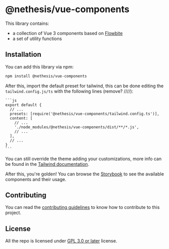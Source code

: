# @nethesis/vue-components

This library contains:
- a collection of Vue 3 components based on [Flowbite](https://flowbite.com/)
- a set of utility functions

## Installation

You can add this library via npm:

```sh
npm install @nethesis/vue-components
```

After this, import the default preset for tailwind, this can be done editing the `tailwind.config.js/ts` with the following lines (remove? ////):

    ```js
    export default {
      // ...
      presets: [require('@nethesis/vue-components/tailwind.config.ts')],
      content: [
        // ...
        './node_modules/@nethesis/vue-components/dist/**/*.js',
        // ...
      ],
      // ...
    }
    ```

You can still override the theme adding your customizations, more info can be found in the [Tailwind documentation](https://tailwindcss.com/docs/presets).

After this, you're golden! You can browse the [Storybook](https://nethesis.github.io/vue-components) to see the available components and their usage.

## Contributing

You can read the [contributing guidelines](CONTRIBUTING.md) to know how to contribute to this project.

## License

All the repo is licensed under [GPL 3.0 or later](LICENSE) license.
